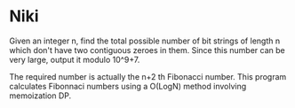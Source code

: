 # Niki
Given an integer n, find the total possible number of bit strings of length n which don't have two contiguous zeroes in them. Since this number can be very large, output it modulo 10^9+7.

The required number is actually the n+2 th Fibonacci number. This program calculates Fibonnaci numbers using a O(LogN) method involving memoization DP.
